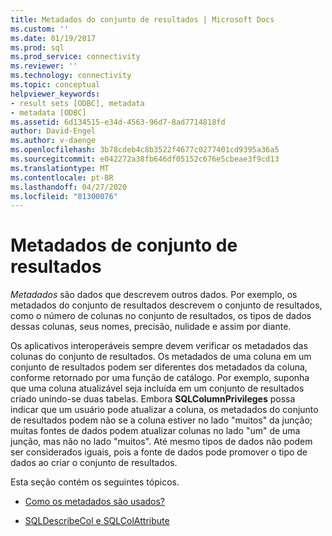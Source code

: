 ```yaml
---
title: Metadados do conjunto de resultados | Microsoft Docs
ms.custom: ''
ms.date: 01/19/2017
ms.prod: sql
ms.prod_service: connectivity
ms.reviewer: ''
ms.technology: connectivity
ms.topic: conceptual
helpviewer_keywords:
- result sets [ODBC], metadata
- metadata [ODBC]
ms.assetid: 6d134515-e34d-4563-96d7-8ad7714818fd
author: David-Engel
ms.author: v-daenge
ms.openlocfilehash: 3b78cdeb4c8b3522f4677c0277401cd9395a36a5
ms.sourcegitcommit: e042272a38fb646df05152c676e5cbeae3f9cd13
ms.translationtype: MT
ms.contentlocale: pt-BR
ms.lasthandoff: 04/27/2020
ms.locfileid: "81300076"
---
```

# <a name="result-set-metadata"></a>Metadados de conjunto de resultados
*Metadados* são dados que descrevem outros dados. Por exemplo, os metadados do conjunto de resultados descrevem o conjunto de resultados, como o número de colunas no conjunto de resultados, os tipos de dados dessas colunas, seus nomes, precisão, nulidade e assim por diante.  
  
 Os aplicativos interoperáveis sempre devem verificar os metadados das colunas do conjunto de resultados. Os metadados de uma coluna em um conjunto de resultados podem ser diferentes dos metadados da coluna, conforme retornado por uma função de catálogo. Por exemplo, suponha que uma coluna atualizável seja incluída em um conjunto de resultados criado unindo-se duas tabelas. Embora **SQLColumnPrivileges** possa indicar que um usuário pode atualizar a coluna, os metadados do conjunto de resultados podem não se a coluna estiver no lado "muitos" da junção; muitas fontes de dados podem atualizar colunas no lado "um" de uma junção, mas não no lado "muitos". Até mesmo tipos de dados não podem ser considerados iguais, pois a fonte de dados pode promover o tipo de dados ao criar o conjunto de resultados.  
  
 Esta seção contém os seguintes tópicos.  
  
-   [Como os metadados são usados?](../../../odbc/reference/develop-app/how-is-metadata-used.md)  
  
-   [SQLDescribeCol e SQLColAttribute](../../../odbc/reference/develop-app/sqldescribecol-and-sqlcolattribute.md)
